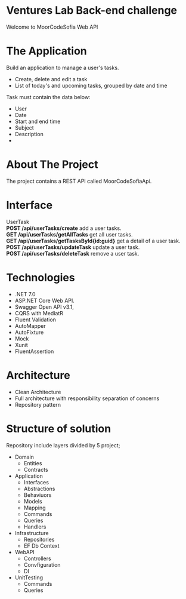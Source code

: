 # Ventures Lab Back-end challenge
Welcome to MoorCodeSofia Web API
# The Application
Build an application to manage a user's tasks.

- Create, delete and edit a task
- List of today's and upcoming tasks, grouped by date and time

Task must contain the data below:

- User
- Date
- Start and end time
- Subject
- Description
- 
# About The Project
The project contains a REST API called MoorCodeSofiaApi. 

# Interface

UserTask <br>
__POST /api/userTasks/create__ add a user tasks.<br>
__GET /api/userTasks/getAllTasks__ get all user tasks.<br>
__GET /api/userTasks/getTasksById{id:guid}__ get a detail of a user task.<br>
__POST /api/userTasks/updateTask__ update a user task.<br>
__POST /api/userTasks/deleteTask__ remove a user task.<br>

# Technologies
-	.NET 7.0 
-	ASP.NET Core Web API.  
-	Swagger Open API v3.1, 
-	CQRS with MediatR 
-	Fluent Validation 
-	AutoMapper
-	AutoFixture
-	Mock
-	Xunit
-	FluentAssertion

# Architecture
-	Clean Architecture
-	Full architecture with responsibility separation of concerns
-	Repository pattern

# Structure of solution
Repository include layers divided by 5 project;

*	Domain
    *	Entities
    *	Contracts
*	Application
    *	Interfaces
    *	Abstractions
    *	Behaviuors
    *	Models
    *	Mapping
    *	Commands
    *	Queries
    *	Handlers 
*	Infrastructure
    * Repositories
    *	EF Db Context	
*	WebAPI
    *	Controllers 
    *	Convfiguration
    *	DI      
*	UnitTesting
    *	Commands
    *	Queries
